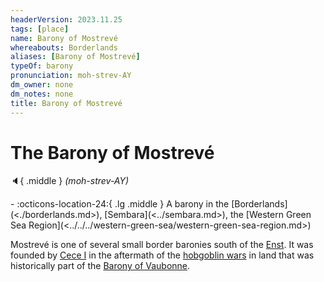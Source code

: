```yaml
---
headerVersion: 2023.11.25
tags: [place]
name: Barony of Mostrevé
whereabouts: Borderlands
aliases: [Barony of Mostrevé]
typeOf: barony
pronunciation: moh-strev-AY
dm_owner: none
dm_notes: none
title: Barony of Mostrevé
---
```

# The Barony of Mostrevé
:speaker:{ .middle } *(moh-strev-AY)*  
<div class="grid cards ext-narrow-margin ext-one-column" markdown>
-    :octicons-location-24:{ .lg .middle } A barony in the [Borderlands](<./borderlands.md>), [Sembara](<../sembara.md>), the [Western Green Sea Region](<../../../western-green-sea/western-green-sea-region.md>)  
</div>


Mostrevé is one of several small border baronies south of the [Enst](<../../rivers/wistel-enst-watershed/enst.md>). It was founded by [Cece I](<../../../../people/historical-figures/sembaran-royalty/cece-i.md>) in the aftermath of the [hobgoblin wars](<../../../../history/third-hobgoblin-war-sembara.md>) in land that was historically part of the [Barony of Vaubonne](<./barony-of-vaubonne.md>).